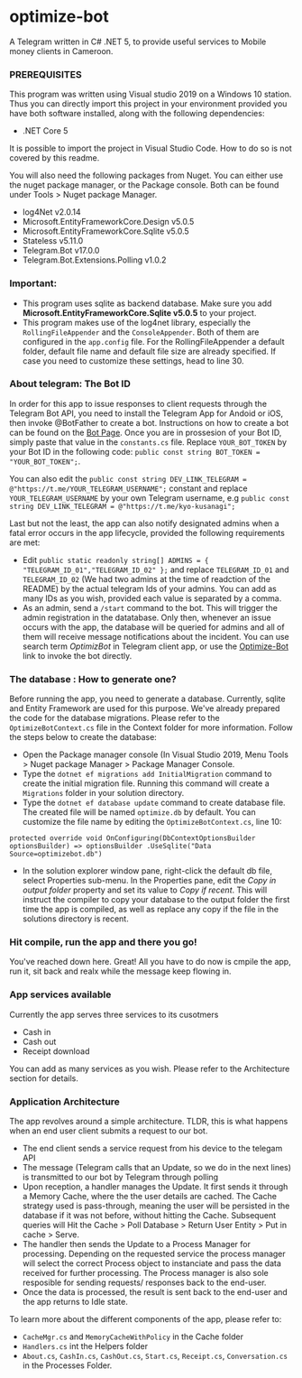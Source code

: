 # optimize-bot
A Telegram written in C# .NET 5, to provide useful services to Mobile money clients in Cameroon.

### PREREQUISITES
This program was written using Visual studio 2019 on a Windows 10 station. Thus you can directly import this project in your environment provided you have both software installed, along with the following dependencies:
- .NET Core 5

It is possible to import the project in Visual Studio Code. How to do so is not covered by this readme.

You will also need the following packages from Nuget. You can either use the nuget package manager, or the Package console. Both can be found under Tools > Nuget package Manager.
- log4Net v2.0.14
- Microsoft.EntityFrameworkCore.Design v5.0.5
- Microsoft.EntityFrameworkCore.Sqlite v5.0.5
- Stateless v5.11.0
- Telegram.Bot v17.0.0
- Telegram.Bot.Extensions.Polling v1.0.2

### Important:
- This program uses sqlite as backend database. Make sure you add **Microsoft.EntityFrameworkCore.Sqlite v5.0.5** to your project.
- This program makes use of the log4net library, especially the `RollingFileAppender` and the `ConsoleAppender`. Both of them are configured in the `app.config` file. For the RollingFileAppender a default folder, default file name and default file size are already specified. If case you need to customize these settings, head to line 30.

### About telegram: The Bot ID
In order for this app to issue responses to client requests through the Telegram Bot API, you need to install the Telegram App for Andoid or iOS, then invoke @BotFather to create a bot. Instructions on how to create a bot can be found on the [Bot Page](https://core.telegram.org/bots#3-how-do-i-create-a-bot).
Once you are in prossesion of your Bot ID, simply paste that value in the `constants.cs` file. Replace `YOUR_BOT_TOKEN` by your Bot ID in the following code:
`public const string BOT_TOKEN = "YOUR_BOT_TOKEN";`.

You can also edit the `public const string DEV_LINK_TELEGRAM = @"https://t.me/YOUR_TELEGRAM_USERNAME";` constant and replace `YOUR_TELEGRAM_USERNAME` by your own Telegram username, e.g `public const string DEV_LINK_TELEGRAM = @"https://t.me/kyo-kusanagi";`

Last but not the least, the app can also notify designated admins when a fatal error occurs in the app lifecycle, provided the following requirements are met:
- Edit `public static readonly string[] ADMINS = { "TELEGRAM_ID_01","TELEGRAM_ID_02" };` and replace `TELEGRAM_ID_01` and `TELEGRAM_ID_02` (We had two admins at the time of readction of the README) by the actual telegram Ids of your admins. You can add as many IDs as you wish, provided each value is separated by a comma.
- As an admin, send a `/start` command to the bot. This will trigger the admin registration in the datatabase. Only then, whenever an issue occurs with the app, the database will be queried for admins and all of them will receive message notifications about the incident. You can use search term *OptimizBot* in Telegram client app, or use the [Optimize-Bot](https://t.me/optimizbot) link to invoke the bot directly.

### The database : How to generate one?
Before running the app, you need to generate a database. Currently, sqlite and Entity Framework are used for this purpose. We've already prepared the code for the database migrations. Please refer to the `OptimizeBotContext.cs` file in the Context folder for more information. Follow the steps below to  create the database:
- Open the Package manager console (In Visual Studio 2019, Menu Tools > Nuget package Manager > Package Manager Console.
- Type the `dotnet ef migrations add InitialMigration` command to create the initial migration file. Running this command will create a `Migrations` folder in your solution directory.
- Type the `dotnet ef database update` command to create database file. The created file will be named `optimize.db` by default. You can customize the file name by editing the `OptimizeBotContext.cs`,  line 10: 

`protected override void OnConfiguring(DbContextOptionsBuilder optionsBuilder) => optionsBuilder
            .UseSqlite("Data Source=optimizebot.db")`
            
- In the solution explorer window pane, right-click the default db file, select Properties sub-menu. In the Properties pane, edit the *Copy in output folder* property and set its value to *Copy if recent*. This will instruct the compiler to copy your database to the output folder the first time the app is compiled, as well as replace any copy if the file in the solutions directory is recent.

### Hit compile, run the app and there you go!
You've reached down here. Great! All you have to do now is cmpile the app, run it, sit back and realx while the message keep flowing in.

### App services available
Currently the app serves three services to its cusotmers
- Cash in
- Cash out
- Receipt download

You can add as many services as you wish. Please refer to the Architecture section for details.

### Application Architecture
The app revolves around a simple architecture. TLDR, this is what happens when an end user client submits a request to our bot.
- The end client sends a service request from his device to the telegam API
- The message (Telegram calls that an Update, so we do in the next lines) is transmitted to our bot by Telegram through polling
- Upon reception, a handler manages the Update. It first sends it through a Memory Cache, where the the user details are cached. The Cache strategy used is pass-through, meaning the user will be persisted in the database if it was not before, without hitting the Cache. Subsequent queries will Hit the Cache > Poll Database > Return User Entity > Put in cache > Serve.
- The handler then sends the Update to a Process Manager for processing. Depending on the requested service the process manager will select the correct Process object to instanciate and pass the data received for further processing. The Process manager is also sole resposible for sending requests/ responses back to the end-user.
- Once the data is processed, the result is sent back to the end-user and the app returns to Idle state.

To learn more about the different components of the app, please refer to:
- `CacheMgr.cs` and `MemoryCacheWithPolicy` in the Cache folder
- `Handlers.cs` int the Helpers folder
- `About.cs`, `CashIn.cs`, `CashOut.cs`, `Start.cs`, `Receipt.cs`, `Conversation.cs` in the Processes Folder.







